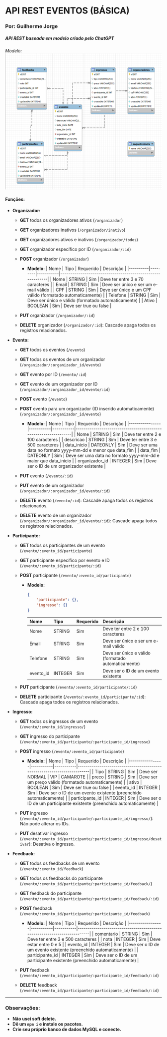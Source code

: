# API REST EVENTOS (BÁSICA)
### Por: Guilherme Jorge

##### API REST baseada em modelo criado pelo ChatGPT

*Modelo:* ![Modelo imagem](readMe/image.png)

#### Funções:
- **Organizador:**
  - **GET** todos os organizadores ativos (`/organizador`)
  - **GET** organizadores inativos (`/organizador/inativo`)
  - **GET** organizadores ativos e inativos (`/organizador/todos`)
  - **GET** organizador específico por ID (`/organizador/:id`)

  - **POST** organizador (`/organizador`)
    - **Modelo:**
      | Nome     | Tipo    | Requerido | Descrição                                                  |
      |----------|---------|-----------|------------------------------------------------------------|
      | Nome     | STRING  | Sim       | Deve ter entre 3 e 70 caracteres                           |
      | Email    | STRING  | Sim       | Deve ser único e ser um e-mail válido                      |
      | CPF      | STRING  | Sim       | Deve ser único e um CPF válido (formatado automaticamente) |
      | Telefone | STRING  | Sim       | Deve ser único e válido (formatado automaticamente)        |
      | Ativo    | BOOLEAN | Sim       | Deve ser true ou false                                     |

  - **PUT** organizador (`/organizador/:id`)
  - **DELETE** organizador (`/organizador/:id`): Cascade apaga todos os registros relacionados.

- **Evento:**
  - **GET** todos os eventos (`/evento`)
  - **GET** todos os eventos de um organizador (`/organizador/:organizador_id/evento`)
  - **GET** evento por ID (`/evento/:id`)
  - **GET** evento de um organizador por ID (`/organizador/:organizador_id/evento/:id`)

  - **POST** evento (`/evento`)
  - **POST** evento para um organizador (ID inserido automaticamente) (`/organizador/:organizador_id/evento`)
    - **Modelo:**
      | Nome           | Tipo      | Requerido | Descrição                                                       |
      |----------------|-----------|-----------|-----------------------------------------------------------------|
      | Nome           | STRING    | Sim       | Deve ter entre 2 e 100 caracteres                               |
      | descricao      | STRING    | Sim       | Deve ter entre 3 e 500 caracteres                               |
      | data_inicio    | DATEONLY  | Sim       | Deve ser uma data no formato yyyy-mm-dd e menor que data_fim    |
      | data_fim       | DATEONLY  | Sim       | Deve ser uma data no formato yyyy-mm-dd e maior que data_inicio |
      | organizador_id | INTEGER   | Sim       | Deve ser o ID de um organizador existente                       |

  - **PUT** evento (`/evento/:id`)
  - **PUT** evento de um organizador (`/organizador/:organizador_id/evento/:id`)
  - **DELETE** evento (`/evento/:id`): Cascade apaga todos os registros relacionados.
  - **DELETE** evento de um organizador (`/organizador/:organizador_id/evento/:id`): Cascade apaga todos os registros relacionados.

- **Participante:**
  - **GET** todos os participantes de um evento (`/evento/:evento_id/participante`)
  - **GET** participante específico por evento e ID (`/evento/:evento_id/participante/:id`)

  - **POST** participante (`/evento/:evento_id/participante`)
    - **Modelo:**
      ```json
      {
          "participante": {},
          "ingresso": {}
      }
      ```
      | Nome      | Tipo    | Requerido | Descrição                                               |
      |-----------|---------|-----------|---------------------------------------------------------|
      | Nome      | STRING  | Sim       | Deve ter entre 2 e 100 caracteres                       |
      | Email     | STRING  | Sim       | Deve ser único e ser um e-mail válido                   |
      | Telefone  | STRING  | Sim       | Deve ser único e válido (formatado automaticamente)     |
      | evento_id | INTEGER | Sim       | Deve ser o ID de um evento existente                    |

  - **PUT** participante (`/evento/:evento_id/participante/:id`)
  - **DELETE** participante (`/evento/:evento_id/participante/:id`): Cascade apaga todos os registros relacionados.

- **Ingresso:**
  - **GET** todos os ingressos de um evento (`/evento/:evento_id/ingresso/`)
  - **GET** ingresso do participante (`/evento/:evento_id/participante/:participante_id/ingresso`)

  - **POST** ingresso (`/evento/:evento_id/participante`)
    - **Modelo:**
      | Nome            | Tipo      | Requerido | Descrição                                                               |
      |-----------------|-----------|-----------|-------------------------------------------------------------------------|
      | Tipo            | STRING    | Sim       | Deve ser NORMAL | VIP | CAMAROTE                                        |
      | preco           | STRING    | Sim       | Deve ser um preço válido (formatado automaticamente)                    |
      | ativo           | BOOLEAN   | Sim       | Deve ser true ou false                                                  |
      | evento_id       | INTEGER   | Sim       | Deve ser o ID de um evento existente (preenchido automaticamente)       |
      | participante_id | INTEGER   | Sim       | Deve ser o ID de um participante existente (preenchido automaticamente) |

  - **PUT** ingresso (`/evento/:evento_id/participante/:participante_id/ingresso/`): Não pode alterar os IDs.
  - **PUT** desativar ingresso (`/evento/:evento_id/participante/:participante_id/ingresso/desativar`): Desativa o ingresso.

- **Feedback:**
  - **GET** todos os feedbacks de um evento (`/evento/:evento_id/feedback`)
  - **GET** todos os feedbacks do participante (`/evento/:evento_id/participante/:participante_id/feedback/`)
  - **GET** feedback do participante (`/evento/:evento_id/participante/:participante_id/feedback/:id`)

  - **POST** feedback (`/evento/:evento_id/participante/:participante_id/feedback`)
    - **Modelo:**
      | Nome            | Tipo      | Requerido | Descrição                                                               |
      |-----------------|-----------|-----------|-------------------------------------------------------------------------|
      | comentario      | STRING    | Sim       | Deve ter entre 3 e 500 caracteres                                       |
      | nota            | INTEGER   | Sim       | Deve estar entre 0 e 5                                                  |
      | evento_id       | INTEGER   | Sim       | Deve ser o ID de um evento existente (preenchido automaticamente)       |
      | participante_id | INTEGER   | Sim       | Deve ser o ID de um participante existente (preenchido automaticamente) |

  - **PUT** feedback (`/evento/:evento_id/participante/:participante_id/feedback/:id`)
  - **DELETE** feedback (`/evento/:evento_id/participante/:participante_id/feedback/:id`)

---

### Observações:
- **Não usei soft delete.**
- **Dê um `npm i` e instale os pacotes.**
- **Crie seu próprio banco de dados MySQL e conecte.**
